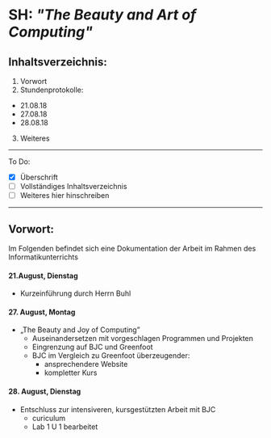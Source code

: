 # SH: _"The Beauty and Art of Computing"_
## Inhaltsverzeichnis:
1. Vorwort
2. Stundenprotokolle:
  * 21.08.18  
  * 27.08.18 
  * 28.08.18 
3. Weiteres
---------------------------------------------------
To Do: 
- [x] Überschrift
- [ ] Vollständiges Inhaltsverzeichnis
- [ ] Weiteres hier hinschreiben
        
----------------------------------------------------      
       
## Vorwort:

Im Folgenden befindet sich eine Dokumentation der Arbeit im Rahmen des Informatikunterrichts


#### 21.August, Dienstag 
* Kurzeinführung durch Herrn Buhl

#### 27. August, Montag
* „The Beauty and Joy of Computing”
  * Auseinandersetzen mit vorgeschlagen Programmen und Projekten
  * Eingrenzung auf BJC und Greenfoot
  * BJC im Vergleich zu Greenfoot überzeugender:
    * ansprechendere Website
    * kompletter Kurs
 
 #### 28. August, Dienstag
* Entschluss zur intensiveren, kursgestützten Arbeit mit BJC
  * curiculum
  * Lab 1 U 1 bearbeitet
 
 
